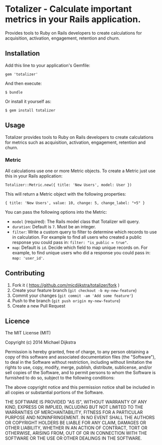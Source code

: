 # Totalizer - Calculate important metrics in your Rails application.

Provides tools to Ruby on Rails developers to create calculations for
acquisition, activation, engagement, retention and churn.

## Installation

Add this line to your application's Gemfile:

    gem 'totalizer'

And then execute:

    $ bundle

Or install it yourself as:

    $ gem install totalizer

## Usage

Totalizer provides tools to Ruby on Rails developers to create calculations for
metrics such as acquisition, activation, engagement, retention and churn.

### Metric

All calculations use one or more Metric objects. To create a Metric just use
this in your Rails application:

```
Totalizer::Metric.new({ title: 'New Users', model: User })
```

This will return a Metric object with the following properties:

```
{ title: 'New Users', value: 10, change: 5, change_label: "+5" }
```

You can pass the following options into the Metric:
+ `model` (required): The Rails model class that Totalizer will query.
+ `duration`: Default is `7`. Must be an integer.
+ `filter`: Write a custom query to filter to determine which records to use in
  calculation. For example to find all users who created a public response you could
pass in: `filter: "is_public = true"`.
+ `map`: Default is `id`. Decide which field to map unique records on. For
  example, to find unique users who did a response you could pass in: `map:
'user_id'`.

## Contributing

1. Fork it ( https://github.com/micdijkstra/totalizer/fork )
2. Create your feature branch (`git checkout -b my-new-feature`)
3. Commit your changes (`git commit -am 'Add some feature'`)
4. Push to the branch (`git push origin my-new-feature`)
5. Create a new Pull Request

## Licence

The MIT License (MIT)

Copyright (c) 2014 Michael Dijkstra

Permission is hereby granted, free of charge, to any person obtaining a copy
of this software and associated documentation files (the "Software"), to deal
in the Software without restriction, including without limitation the rights
to use, copy, modify, merge, publish, distribute, sublicense, and/or sell
copies of the Software, and to permit persons to whom the Software is
furnished to do so, subject to the following conditions:

The above copyright notice and this permission notice shall be included in
all copies or substantial portions of the Software.

THE SOFTWARE IS PROVIDED "AS IS", WITHOUT WARRANTY OF ANY KIND, EXPRESS OR
IMPLIED, INCLUDING BUT NOT LIMITED TO THE WARRANTIES OF MERCHANTABILITY,
FITNESS FOR A PARTICULAR PURPOSE AND NONINFRINGEMENT. IN NO EVENT SHALL THE
AUTHORS OR COPYRIGHT HOLDERS BE LIABLE FOR ANY CLAIM, DAMAGES OR OTHER
LIABILITY, WHETHER IN AN ACTION OF CONTRACT, TORT OR OTHERWISE, ARISING FROM,
OUT OF OR IN CONNECTION WITH THE SOFTWARE OR THE USE OR OTHER DEALINGS IN
THE SOFTWARE.
